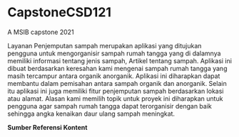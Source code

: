 # CapstoneCSD121
 A MSIB capstone 2021
 
Layanan Penjemputan sampah merupakan aplikasi yang ditujukan pengguna untuk mengorganisir sampah rumah tangga yang di dalamnya memiliki informasi tentang jenis sampah, Artikel tentang sampah. Aplikasi ini dibuat berdasarkan keresahan kami mengenai sampah rumah tangga yang masih tercampur antara organik anorganik. Aplikasi ini diharapkan dapat membantu dalam pemisahan antara sampah organik dan anorganik. Selain itu aplikasi ini juga memiliki fitur penjemputan sampah berdasarkan lokasi atau alamat. Alasan kami memilih topik untuk proyek ini diharapkan untuk pengguna agar sampah rumah tangga dapat terorganisir dengan baik sehingga angka kenaikan daur ulang sampah meningkat.

**Sumber Referensi Kontent**

